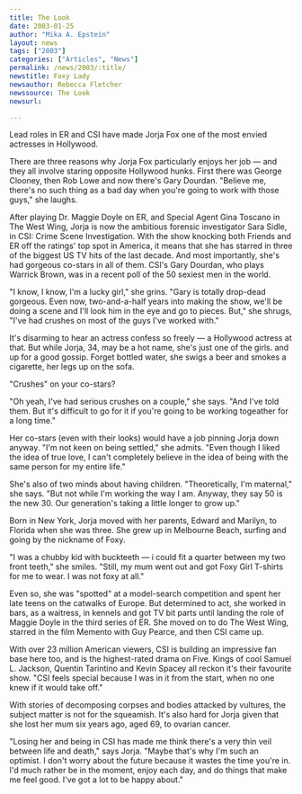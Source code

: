 ```yaml
---
title: The Look
date: 2003-01-25
author: "Mika A. Epstein"
layout: news
tags: ["2003"]
categories: ["Articles", "News"]
permalink: /news/2003/:title/
newstitle: Foxy Lady  
newsauthor: Rebecca Fletcher  
newssource: The Look  
newsurl:  

---
```


Lead roles in ER and CSI have made Jorja Fox one of the most envied actresses in Hollywood.

There are three reasons why Jorja Fox particularly enjoys her job &#8212; and they all involve staring opposite Hollywood hunks. First there was George Clooney, then Rob Lowe and now there's Gary Dourdan. "Believe me, there's no such thing as a bad day when you're going to work with those guys," she laughs.

After playing Dr. Maggie Doyle on ER, and Special Agent Gina Toscano in The West Wing, Jorja is now the ambitious forensic investigator Sara Sidle, in CSI: Crime Scene Investigation. With the show knocking both Friends and ER off the ratings' top spot in America, it means that she has starred in three of the biggest US TV hits of the last decade. And most importantly, she's had gorgeous co-stars in all of them. CSI's Gary Dourdan, who plays Warrick Brown, was in a recent poll of the 50 sexiest men in the world.

"I know, I know, I'm a lucky girl," she grins. "Gary is totally drop-dead gorgeous. Even now, two-and-a-half years into making the show, we'll be doing a scene and I'll look him in the eye and go to pieces. But," she shrugs, "I've had crushes on most of the guys I've worked with."

It's disarming to hear an actress confess so freely &#8212; a Hollywood actress at that. But while Jorja, 34, may be a hot name, she's just one of the girls. and up for a good gossip. Forget bottled water, she swigs a beer and smokes a cigarette, her legs up on the sofa.

"Crushes" on your co-stars?

"Oh yeah, I've had serious crushes on a couple," she says. "And I've told them. But it's difficult to go for it if you're going to be working togeather for a long time."

Her co-stars (even with their looks) would have a job pinning Jorja down anyway. "I'm not keen on being settled," she admits. "Even though I liked the idea of true love, I can't completely believe in the idea of being with the same person for my entire life."

She's also of two minds about having children. "Theoretically, I'm maternal," she says. "But not while I'm working the way I am. Anyway, they say 50 is the new 30. Our generation's taking a little longer to grow up."

Born in New York, Jorja moved with her parents, Edward and Marilyn, to Florida when she was three. She grew up in Melbourne Beach, surfing and going by the nickname of Foxy.

"I was a chubby kid with buckteeth &#8212; i could fit a quarter between my two front teeth," she smiles. "Still, my mum went out and got Foxy Girl T-shirts for me to wear. I was not foxy at all."

Even so, she was "spotted" at a model-search competition and spent her late teens on the catwalks of Europe. But determined to act, she worked in bars, as a waitress, in kennels and got TV bit parts until landing the role of Maggie Doyle in the third series of ER. She moved on to do The West Wing, starred in the film Memento with Guy Pearce, and then CSI came up.

With over 23 million American viewers, CSI is building an impressive fan base here too, and is the highest-rated drama on Five. Kings of cool Samuel L. Jackson, Quentin Tarintino and Kevin Spacey all reckon it's their favourite show. "CSI feels special because I was in it from the start, when no one knew if it would take off."

With stories of decomposing corpses and bodies attacked by vultures, the subject matter is not for the squeamish. It's also hard for Jorja given that she lost her mum six years ago, aged 69, to ovarian cancer.

"Losing her and being in CSI has made me think there's a very thin veil between life and death," says Jorja. "Maybe that's why I'm such an optimist. I don't worry about the future because it wastes the time you're in. I'd much rather be in the moment, enjoy each day, and do things that make me feel good. I've got a lot to be happy about."

